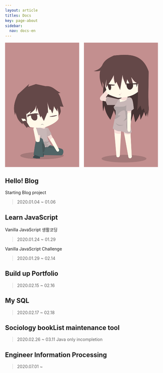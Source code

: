 ```yaml
---
layout: article
titles: Docs
key: page-about
sidebar:
  nav: docs-en
---
```



<img class="image image--xl" src="\INTP.png"/>


##  Hello! Blog 

Starting Blog project
> 2020.01.04 ~ 01.06

##  Learn JavaScript 
Vanilla JavaScript 생활코딩
>2020.01.24 ~ 01.29

Vanilla JavaScript Challenge
> 2020.01.29 ~ 02.14

##  Build up Portfolio 
> 2020.02.15 ~ 02.16

##  My SQL 
> 2020.02.17 ~ 02.18

##  Sociology bookList maintenance tool 
> 2020.02.26 ~ 03.11
> Java only
> incompletion

##  Engineer Information Processing 
> 2020.07.01 ~